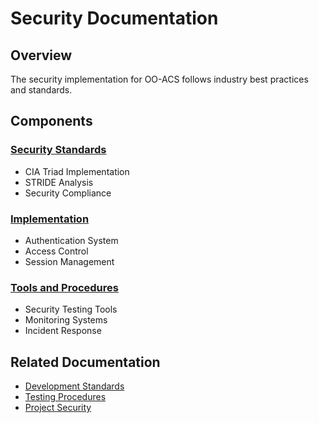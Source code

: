 # Security Documentation

## Overview
The security implementation for OO-ACS follows industry best practices and standards.

## Components

### [Security Standards](standards)
- CIA Triad Implementation
- STRIDE Analysis
- Security Compliance

### [Implementation](implementation)
- Authentication System
- Access Control
- Session Management

### [Tools and Procedures](tools)
- Security Testing Tools
- Monitoring Systems
- Incident Response

## Related Documentation
- [Development Standards](../development/standards)
- [Testing Procedures](../testing/procedures)
- [Project Security](../project/security) 